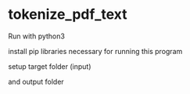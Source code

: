 # tokenize_pdf_text
Run with python3

install pip libraries necessary for running this program

setup target folder (input)

and output folder
